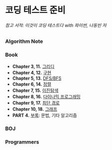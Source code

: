 # 코딩 테스트 준비
###### 참고 서적: 이것이 코딩 테스트다 with 파이썬, 나동빈 저

### Algorithm Note

### Book
- **Chapter 3, 11.** [그리디](https://github.com/yurad12/coding_test/tree/master/BOOK/greedy)
- **Chapter 4, 12.** [구현](https://github.com/yurad12/coding_test/tree/master/BOOK/implementation)
- **Chapter 5, 13.** [DFS/BFS](https://github.com/yurad12/coding_test/tree/master/BOOK/dfs%26bfs)
- **Chapter 6, 14.** [정렬](https://github.com/yurad12/coding_test/tree/master/BOOK/sort)
- **Chapter 7, 15.** [이진탐색]()
- **Chapter 8, 16.** [다이나믹 프로그래밍](https://github.com/yurad12/coding_test/tree/master/BOOK/dynamic_programming)
- **Chapter 9, 17.** [최단 경로](https://github.com/yurad12/coding_test/tree/master/BOOK/shortest_path)
- **Chapter 10, 18.** [그래프](https://github.com/yurad12/coding-test/tree/master/BOOK/graph)
- **PART 4.** [부록](https://github.com/yurad12/coding_test/tree/master/BOOK/algorithm): 문법, 기타 알고리즘
  
  
### BOJ

### Programmers
